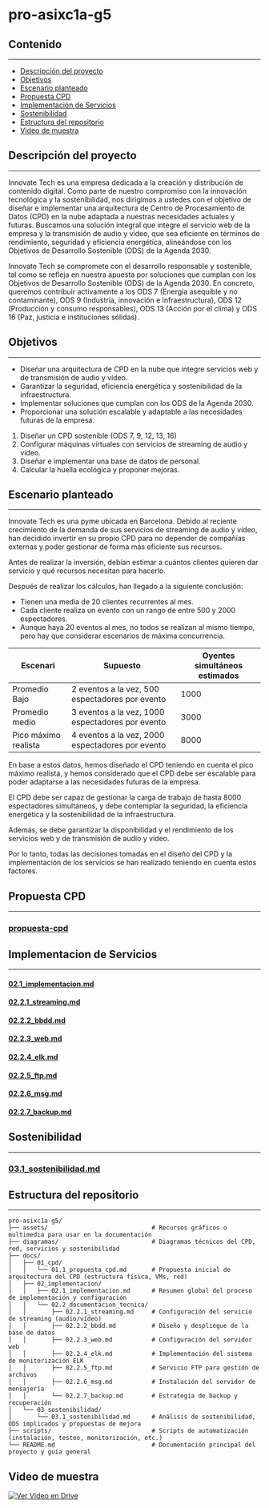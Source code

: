 # pro-asixc1a-g5


## Contenido


---


* [Descripción del proyecto](#descripcion-del-proyecto)
* [Objetivos](#objetivos)
* [Escenario planteado](#escenario-planteado)
* [Propuesta CPD](#propuesta-cpd)
* [Implementación de Servicios](#implementacion-de-servicios)
* [Sostenibilidad](#sostenibilidad)
* [Estructura del repositorio](#estructura-del-repositorio)
* [Video de muestra](#video-de-muestra)


## Descripción del proyecto


---


Innovate Tech es una empresa dedicada a la creación y distribución de contenido digital.
Como parte de nuestro compromiso con la innovación tecnológica y la sostenibilidad, nos dirigimos a ustedes con el objetivo de diseñar e implementar una arquitectura de Centro de Procesamiento de Datos (CPD) en la nube adaptada a nuestras necesidades actuales y futuras.
Buscamos una solución integral que integre el servicio web de la empresa y la transmisión de audio y vídeo, que sea eficiente en términos de rendimiento, seguridad y eficiencia energética, alineándose con los Objetivos de Desarrollo Sostenible (ODS) de la Agenda 2030.

Innovate Tech se compromete con el desarrollo responsable y sostenible, tal como se refleja en nuestra apuesta por soluciones que cumplan con los Objetivos de Desarrollo Sostenible (ODS) de la Agenda 2030.
En concreto, queremos contribuir activamente a los ODS 7 (Energía asequible y no contaminante), ODS 9 (Industria, innovación e infraestructura), ODS 12 (Producción y consumo responsables), ODS 13 (Acción por el clima) y ODS 16 (Paz, justicia e instituciones sólidas).


## Objetivos


---


- Diseñar una arquitectura de CPD en la nube que integre servicios web y de transmisión de audio y vídeo.
- Garantizar la seguridad, eficiencia energética y sostenibilidad de la infraestructura.
- Implementar soluciones que cumplan con los ODS de la Agenda 2030.
- Proporcionar una solución escalable y adaptable a las necesidades futuras de la empresa.
1. Diseñar un CPD sostenible (ODS 7, 9, 12, 13, 16)
2. Configurar máquinas virtuales con servicios de streaming de audio y vídeo.
3. Diseñar e implementar una base de datos de personal.
4. Calcular la huella ecológica y proponer mejoras.



## Escenario planteado


---


Innovate Tech es una pyme ubicada en Barcelona. Debido al reciente crecimiento de la demanda de sus servicios de streaming de audio y vídeo, han decidido invertir en su propio CPD para no depender de compañías externas y poder gestionar de forma más eficiente sus recursos.

Antes de realizar la inversión, debían estimar a cuántos clientes quieren dar servicio y qué recursos necesitan para hacerlo.

Después de realizar los cálculos, han llegado a la siguiente conclusión:

- Tienen una media de 20 clientes recurrentes al mes.
- Cada cliente realiza un evento con un rango de entre 500 y 2000 espectadores.
- Aunque haya 20 eventos al mes, no todos se realizan al mismo tiempo, pero hay que considerar escenarios de máxima concurrencia.

| Escenari             | Supuesto                                         | Oyentes simultáneos estimados |
|----------------------|--------------------------------------------------|-------------------------------|
| Promedio Bajo        | 2 eventos a la vez, 500 espectadores por evento  | 1000                          |
| Promedio medio       | 3 eventos a la vez, 1000 espectadores por evento | 3000                          |
| Pico máximo realista | 4 eventos a la vez, 2000 espectadores por evento | 8000                          |


En base a estos datos, hemos diseñado el CPD teniendo en cuenta el pico máximo realista, y hemos considerado que el CPD debe ser escalable para poder adaptarse a las necesidades futuras de la empresa.

El CPD debe ser capaz de gestionar la carga de trabajo de hasta 8000 espectadores simultáneos, y debe contemplar la seguridad, la eficiencia energética y la sostenibilidad de la infraestructura.

Además, se debe garantizar la disponibilidad y el rendimiento de los servicios web y de transmisión de audio y vídeo.

Por lo tanto, todas las decisiones tomadas en el diseño del CPD y la implementación de los servicios se han realizado teniendo en cuenta estos factores.



## Propuesta CPD


---


### [propuesta-cpd](docs/01_cpd/01.1_propuesta_cpd.md)


## Implementacion de Servicios


---


#### [02.1_implementacion.md](docs/02_implementacion/02.1_implementacion.md)
#### [02.2.1_streaming.md](docs/02_implementacion/02.2_documentacion_tecnica/02.2.1_streaming.md)
#### [02.2.2_bbdd.md](docs/02_implementacion/02.2_documentacion_tecnica/02.2.2_bbdd.md)
#### [02.2.3_web.md](docs/02_implementacion/02.2_documentacion_tecnica/02.2.3_web.md)
#### [02.2.4_elk.md](docs/02_implementacion/02.2_documentacion_tecnica/02.2.4_elk.md)
#### [02.2.5_ftp.md](docs/02_implementacion/02.2_documentacion_tecnica/02.2.5_ftp.md)
#### [02.2.6_msg.md](docs/02_implementacion/02.2_documentacion_tecnica/02.2.6_msg.md)
#### [02.2.7_backup.md](docs/02_implementacion/02.2_documentacion_tecnica/02.2.7_backup.md)


## Sostenibilidad


---


### [03.1_sostenibilidad.md](docs/03_sostenibilidad/03.1_sostenibilidad.md)


## Estructura del repositorio


---


```plaintext
pro-asixc1a-g5/
├── assets/                             # Recursos gráficos o multimedia para usar en la documentación
├── diagramas/                          # Diagramas técnicos del CPD, red, servicios y sostenibilidad
├── docs/
│   ├── 01_cpd/
│   │   └── 01.1_propuesta_cpd.md       # Propuesta inicial de arquitectura del CPD (estructura física, VMs, red)
│   ├── 02_implementacion/
│   │   ├── 02.1_implementacion.md      # Resumen global del proceso de implementación y configuración
│   │   └── 02.2_documentacion_tecnica/
│   │       ├── 02.2.1_streaming.md     # Configuración del servicio de streaming (audio/vídeo)
│   │       ├── 02.2.2_bbdd.md          # Diseño y despliegue de la base de datos
│   │       ├── 02.2.3_web.md           # Configuración del servidor web
│   │       ├── 02.2.4_elk.md           # Implementación del sistema de monitorización ELK
│   │       ├── 02.2.5_ftp.md           # Servicio FTP para gestión de archivos
│   │       ├── 02.2.6_msg.md           # Instalación del servidor de mensajería
│   │       └── 02.2.7_backup.md        # Estrategia de backup y recuperación
│   └── 03_sostenibilidad/
│       └── 03.1_sostenibilidad.md      # Análisis de sostenibilidad, ODS implicados y propuestas de mejora
├── scripts/                            # Scripts de automatización (instalación, testeo, monitorización, etc.)
└── README.md                           # Documentación principal del proyecto y guía general
```


## Video de muestra

[![Ver Video en Drive](https://img.shields.io/badge/GOOGLE_DRIVE-VER_VIDEO-red?logo=google-drive)](https://drive.google.com/file/d/11djxGufpwlp2K-DMOiTdE_eu65c8qkwL/view?usp=sharing)